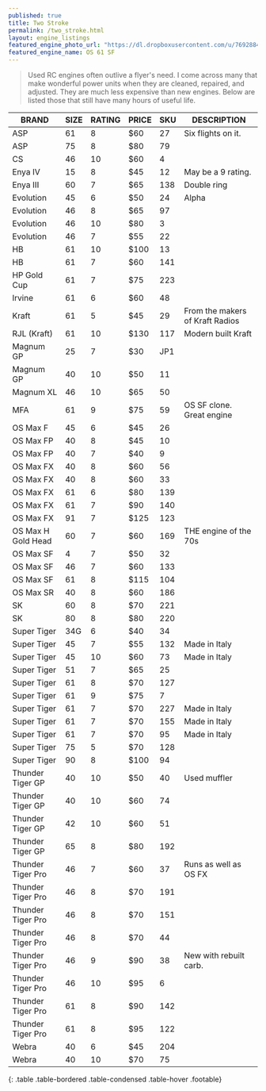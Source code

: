 ```yaml
---
published: true
title: Two Stroke
permalink: /two_stroke.html
layout: engine_listings
featured_engine_photo_url: "https://dl.dropboxusercontent.com/u/76928840/Website%20Photos/featured/2-stroke.jpg"
featured_engine_name: OS 61 SF
---
```


> Used RC engines often outlive a flyer's need. I come across many that make wonderful power units when they are cleaned, repaired, and adjusted.  They are much less expensive than new engines. Below are listed those that still have many hours of useful life.

BRAND             | SIZE  | RATING | PRICE | SKU   | DESCRIPTION
------------------|-------|--------|-------|-------|---------------------
ASP               | 61    | 8      | $60   | 27    | Six flights on it.
ASP               | 75    | 8      | $80   | 79    |                       
CS                | 46    | 10     | $60   | 4     |
Enya IV           | 15    | 8      | $45   | 12    | May be a 9 rating.
Enya III          | 60    | 7      | $65   | 138   | Double ring
Evolution         | 45    | 6      | $50   | 24    | Alpha 
Evolution         | 46    | 8      | $65   | 97    |
Evolution         | 46    | 10     | $80   | 3     |
Evolution         | 46    | 7      | $55   | 22    |
HB                | 61    | 10     | $100  | 13    |
HB                | 61    | 7      | $60   | 141   |
HP Gold Cup       | 61    | 7      | $75   | 223   |
Irvine            | 61    | 6      | $60   | 48    |
Kraft             | 61    | 5      | $45   | 29    |  From the makers of Kraft Radios
RJL (Kraft)       | 61    | 10     | $130  | 117   |  Modern built Kraft                      
Magnum GP         | 25    | 7      | $30   | JP1   |
Magnum GP         | 40    | 10     | $50   | 11    |
Magnum XL         | 46    | 10     | $65   | 50    |
MFA               | 61    | 9      | $75   | 59    | OS SF clone. Great engine
OS Max F          | 45    | 6      | $45   | 26    |
OS Max FP         | 40    | 8      | $45   | 10    |
OS Max FP         | 40    | 7      | $40   | 9     |
OS Max FX         | 40    | 8      | $60   | 56    |
OS Max FX         | 40    | 8      | $60   | 33    |
OS Max FX         | 61    | 6      | $80   | 139   |
OS Max FX         | 61    | 7      | $90   | 140   |
OS Max FX         | 91    | 7      | $125  | 123   |
OS Max H Gold Head| 60    | 7      | $60   | 169   | THE engine of the 70s
OS Max SF         | 4     | 7      | $50   | 32    |
OS Max SF         | 46    | 7      | $60   | 133   |
OS Max SF         | 61    | 8      | $115  | 104   |
OS Max SR         | 40    | 8      | $60   | 186   |
SK                | 60    | 8      | $70   | 221   |
SK                | 80    | 8      | $80   | 220   |
Super Tiger       | 34G   | 6      | $40   | 34    |
Super Tiger       | 45    | 7      | $55   | 132   | Made in Italy
Super Tiger       | 45    | 10     | $60   | 73    | Made in Italy
Super Tiger       | 51    | 7      | $65   | 25    |
Super Tiger       | 61    | 8      | $70   | 127   |
Super Tiger       | 61    | 9      | $75   | 7     |
Super Tiger       | 61    | 7      | $70   | 227   | Made in Italy
Super Tiger       | 61    | 7      | $70   | 155   | Made in Italy
Super Tiger       | 61    | 7      | $70   | 95    | Made in Italy
Super Tiger       | 75    | 5      | $70   | 128   |
Super Tiger       | 90    | 8      | $100  | 94    |
Thunder Tiger GP  | 40    | 10     | $50   | 40    | Used muffler
Thunder Tiger GP  | 40    | 10     | $60   | 74    |
Thunder Tiger GP  | 42    | 10     | $60   | 51    |
Thunder Tiger GP  | 65    | 8      | $80   | 192   |
Thunder Tiger Pro | 46    | 7      | $60   | 37    | Runs as well as OS FX
Thunder Tiger Pro | 46    | 8      | $70   | 191   |
Thunder Tiger Pro | 46    | 8      | $70   | 151   |
Thunder Tiger Pro | 46    | 8      | $70   | 44    |
Thunder Tiger Pro | 46    | 9      | $90   | 38    | New with rebuilt carb.
Thunder Tiger Pro | 46    | 10     | $95   | 6     |
Thunder Tiger Pro | 61    | 8      | $90   | 142   |
Thunder Tiger Pro | 61    | 8      | $95   | 122   |
Webra             | 40    | 6      | $45   | 204   |
Webra             | 40    | 10     | $70   | 75    |                                       
{: .table .table-bordered .table-condensed .table-hover .footable}